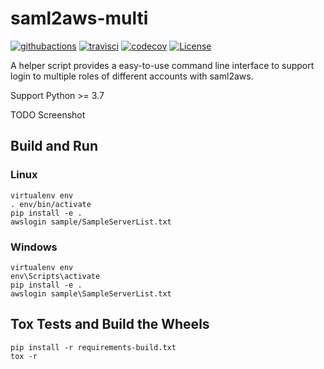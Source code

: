 # saml2aws-multi

[![githubactions](https://github.com/kyhau/saml2aws-multi/workflows/Build-Test/badge.svg)](https://github.com/kyhau/saml2aws-multi/actions)
[![travisci](https://travis-ci.org/kyhau/saml2aws-multi.svg?branch=master)](https://travis-ci.org/kyhau/saml2aws-multi) 
[![codecov](https://codecov.io/gh/kyhau/saml2aws-multi/branch/master/graph/badge.svg)](https://codecov.io/gh/kyhau/saml2aws-multi)
[![License](https://img.shields.io/badge/license-MIT-blue.svg)](http://en.wikipedia.org/wiki/MIT_License)

A helper script provides a easy-to-use command line interface to support login to multiple roles of different
accounts with saml2aws. 

Support Python >= 3.7

TODO Screenshot

## Build and Run

### Linux
```
virtualenv env
. env/bin/activate
pip install -e .
awslogin sample/SampleServerList.txt
```

### Windows
```
virtualenv env
env\Scripts\activate
pip install -e .
awslogin sample\SampleServerList.txt
```

## Tox Tests and Build the Wheels

```
pip install -r requirements-build.txt
tox -r
```
